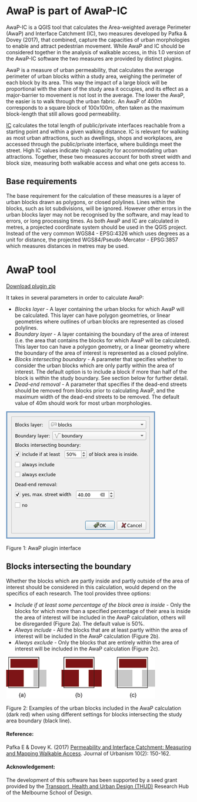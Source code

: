 # AwaP is part of AwaP-IC
AwaP-IC is a QGIS tool that calculates the Area-weighted average Perimeter (AwaP) and Interface Catchment (IC), two measures developed by Pafka & Dovey (2017), that combined, capture the capacities of urban morphologies to enable and attract pedestrian movement. While AwaP and IC should be considered together in the analysis of walkable access, in this 1.0 version of the AwaP-IC software the two measures are provided by distinct plugins.

AwaP is a measure of urban permeability, that calculates the average perimeter of urban blocks within a study area, weighing the perimeter of each block by its area. This way the impact of a large block will be proportional with the share of the study area it occupies, and its effect as a major-barrier to movement is not lost in the average. The lower the AwaP, the easier is to walk through the urban fabric. An AwaP of 400m corresponds to a square block of 100x100m, often taken as the maximum block-length that still allows good permeability. 

[IC](https://github.com/Awapic/IC) calculates the total length of public/private interfaces reachable from a starting point and within a given walking distance. IC is relevant for walking as most urban attractions, such as dwellings, shops and workplaces, are accessed through the public/private interface, where buildings meet the street. High IC values indicate high capacity for accommodating urban attractions. Together, these two measures account for both street width and block size, measuring both walkable access and what one gets access to.

## Base requirements
The base requirement for the calculation of these measures is a layer of urban blocks drawn as polygons, or closed polylines. Lines within the blocks, such as lot subdivisions, will be ignored. However other errors in the urban blocks layer may not be recognised by the software, and may lead to errors, or long processing times. As both AwaP and IC are calculated in metres, a projected coordinate system should be used in the QGIS project. Instead of the very common WGS84 - EPSG:4326 which uses degrees as a unit for distance, the projected WGS84/Pseudo-Mercator - EPSG:3857 which measures distances in metres may be used.

# AwaP tool
[Download plugin zip](http://github.com/awapic/awap/raw/master/awap.zip)

It takes in several parameters in order to calculate AwaP:
- *Blocks layer* - A layer containing the urban blocks for which AwaP will be calculated. This layer can have polygon geometries, or linear geometries where outlines of urban blocks are represented as closed polylines.
- *Boundary layer* - A layer containing the boundary of the area of interest (i.e. the area that contains the blocks for which AwaP will be calculated). This layer too can have a polygon geometry, or a linear geometry where the boundary of the area of interest is represented as a closed polyline.
- *Blocks intersecting boundary* - A parameter that specifies whether to consider the urban blocks which are only partly within the area of interest. The default option is to include a block if more than half of the block is within the study boundary. See section below for further detail.
- *Dead-end removal* - A parameter that specifies if the dead-end streets should be removed from blocks prior to calculating AwaP, and the maximum width of the dead-end streets to be removed. The default value of 40m should work for most urban morphologies.

![AwaP GUI](./figures/AwaP-gui.png)

Figure 1: AwaP plugin interface

## Blocks intersecting the boundary
Whether the blocks which are partly inside and partly outside of the area of interest should be considered in this calculation, would depend on the specifics of each research. The tool provides three options:
- *Include if at least some percentage of the block area is inside* - Only the blocks for which more than a specified percentage of their area is inside the area of interest will be included in the AwaP calculation, others will be disregarded (Figure 2a). The default value is 50%.
- *Always include* - All the blocks that are at least partly within the area of interest will be included in the AwaP calculation (Figure 2b).
- *Always exclude* - Only the blocks that are entirely within the area of interest will be included in the AwaP calculation (Figure 2c).

![AwaP-frame](./figures/AwaP-frame.png)

Figure 2: Examples of the urban blocks included in the AwaP calculation (dark red) when using different settings for blocks intersecting the study area boundary (black line).

#### Reference:
Pafka E & Dovey K. (2017) [Permeability and Interface Catchment: Measuring and Mapping Walkable Access](https://www.researchgate.net/publication/306087166_Permeability_and_interface_catchment_measuring_and_mapping_walkable_access). Journal of Urbanism 10(2): 150-162.

#### Acknowledgement:
The development of this software has been supported by a seed grant provided by the [Transport, Health and Urban Design (THUD)](https://thud.msd.unimelb.edu.au/home) Research Hub of the Melbourne School of Design.

